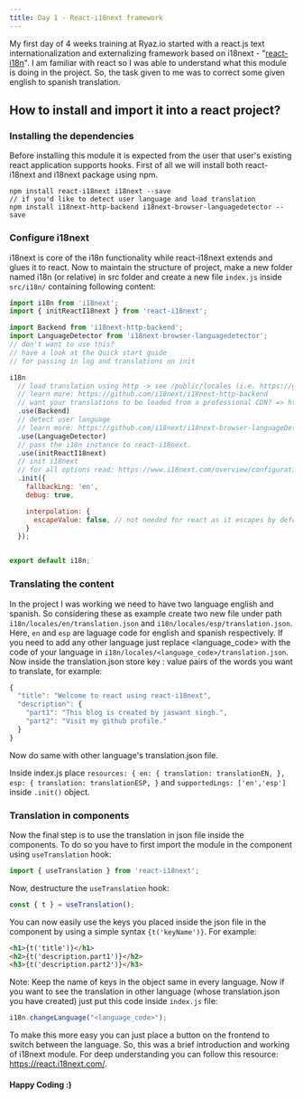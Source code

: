 ```yaml
---
title: Day 1 - React-i18next framework 
---
```

My first day of 4 weeks training at Ryaz.io started with a react.js text internationalization and externalizing framework based on i18next - "[react-i18n](https://react.i18next.com/)". I am familiar with react so I was able to understand what this module is doing in the project. So, the task given to me was to correct some given english to spanish translation. 
## How to install and import it into a react project?
### Installing the dependencies
Before installing this module it is expected from the user that user's existing react application supports hooks.
First of all we will install both react-i18next and i18next package using npm.
```
npm install react-i18next i18next --save
// if you'd like to detect user language and load translation
npm install i18next-http-backend i18next-browser-languagedetector --save
```
### Configure i18next
i18next is core of the i18n functionality while react-i18next extends and glues it to react.
Now to maintain the structure of project, make a new folder named i18n (or relative) in src folder and create a new file `index.js` inside `src/i18n/` containing following content:
```javascript
import i18n from 'i18next';
import { initReactI18next } from 'react-i18next';

import Backend from 'i18next-http-backend';
import LanguageDetector from 'i18next-browser-languagedetector';
// don't want to use this?
// have a look at the Quick start guide 
// for passing in lng and translations on init

i18n
  // load translation using http -> see /public/locales (i.e. https://github.com/i18next/react-i18next/tree/master/example/react/public/locales)
  // learn more: https://github.com/i18next/i18next-http-backend
  // want your translations to be loaded from a professional CDN? => https://github.com/locize/react-tutorial#step-2---use-the-locize-cdn
  .use(Backend)
  // detect user language
  // learn more: https://github.com/i18next/i18next-browser-languageDetector
  .use(LanguageDetector)
  // pass the i18n instance to react-i18next.
  .use(initReactI18next)
  // init i18next
  // for all options read: https://www.i18next.com/overview/configuration-options
  .init({
    fallbackLng: 'en',
    debug: true,

    interpolation: {
      escapeValue: false, // not needed for react as it escapes by default
    }
  });


export default i18n;
```
### Translating the content
In the project I was working we need to have two language english and spanish. So considering these as example create two new file under path `i18n/locales/en/translation.json` and `i18n/locales/esp/translation.json`. Here, `en` and `esp` are laguage code for english and spanish respectively. If you need to add any other language just replace <language_code> with the code of your language in `i18n/locales/<language_code>/translation.json`.  Now inside the translation.json store key : value pairs of the words you want to translate, for example:
```javascript
{
  "title": "Welcome to react using react-i18next",
  "description": {
    "part1": "This blog is created by jaswant singh.",
    "part2": "Visit my github profile."
  }
}
```
Now do same with other language's translation.json file. 

Inside index.js place `resources: {
      en: {
        translation: translationEN,
      },
      esp: {
        translation: translationESP,
      }` and  `supportedLngs: ['en','esp']` inside `.init()` object. 


### Translation in components
Now the final step is to use the translation in json file inside the components. To do so you have to first import the module in the component using `useTranslation` hook:
```javascript
import { useTranslation } from 'react-i18next';
```
Now, destructure the `useTranslation` hook:
```javascript
const { t } = useTranslation();
```
You can now easily use the keys you placed inside the json file in the component by using a simple syntax `{t('keyName')}`. For example:
```html
<h1>{t('title')}</h1>
<h2>{t('description.part1')}</h2>
<h3>{t('description.part2')}</h3>
```
Note: Keep the name of keys in the object same in every language.
Now if you want to see the translation in other language (whose translation.json you have created) just put this code inside `index.js` file:
```javascript
i18n.changeLanguage("<language_code>");
```
To make this more easy you can just place a button on the frontend to switch between the language.
So, this was a brief introduction and working of i18next module. For deep understanding you can follow this resource: https://react.i18next.com/.   
#### Happy Coding :) 
